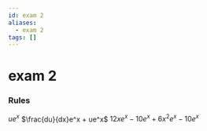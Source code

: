 ```yaml
---
id: exam 2
aliases:
  - exam 2
tags: []
---
```

# exam 2
### Rules
$ue^x$
$\frac{du}{dx}e^x + ue^x$
$12xe^x-10e^x+6x^2e^x-10e^x$

